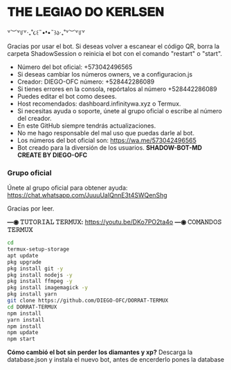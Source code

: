 # 𝐓𝐇𝐄 𝐋𝐄𝐆𝐈𝐀𝐎 𝐃𝐎 𝐊𝐄𝐑𝐋𝐒𝐄𝐍
  ꒷︶꒷꒥꒷‧₊˚૮꒰˵•ᵜ•˵꒱ა‧₊˚꒷︶꒷꒥꒷

Gracias por usar el bot. Si deseas volver a escanear el código QR, borra la carpeta ShadowSession o reinicia el bot con el comando "restart" o "start".

- Número del bot oficial: +573042496565
- Si deseas cambiar los números owners, ve a configuracion.js
- Creador: DIEGO-OFC número: +528442286089
- Si tienes errores en la consola, repórtalos al número +528442286089
- Puedes editar el bot como desees.
- Host recomendados: dashboard.infinitywa.xyz o Termux.
- Si necesitas ayuda o soporte, únete al grupo oficial o escribe al número del creador.
- En este GitHub siempre tendrás actualizaciones.
- No me hago responsable del mal uso que puedas darle al bot.
- Los números del bot oficial son:
https://wa.me/573042496565
- Bot creado para la diversión de los usuarios.
**SHADOW-BOT-MD CREATE BY DIEGO-OFC**
### Grupo oficial
Únete al grupo oficial para obtener ayuda:
https://chat.whatsapp.com/JuuuUaIQnnE3t4SWQenShg

Gracias por leer.

**—◉ 𝚃𝚄𝚃𝙾𝚁𝙸𝙰𝙻 𝚃𝙴𝚁𝙼𝚄𝚇:**
https://youtu.be/DKo7PO2ta4o
**—◉ 𝙲𝙾𝙼𝙰𝙽𝙳𝙾𝚂 𝚃𝙴𝚁𝙼𝚄𝚇**
```bash
cd
termux-setup-storage
apt update 
pkg upgrade 
pkg install git -y
pkg install nodejs -y
pkg install ffmpeg -y
pkg install imagemagick -y
pkg install yarn
git clone https://github.com/DIEGO-OFC/DORRAT-TERMUX
cd DORRAT-TERMUX 
npm install 
yarn install 
npm install
npm update
npm start
```
**Cómo cambió el bot sin perder los diamantes y xp?**
Descarga la database.json y instala el nuevo bot, antes de encerderlo pones la database